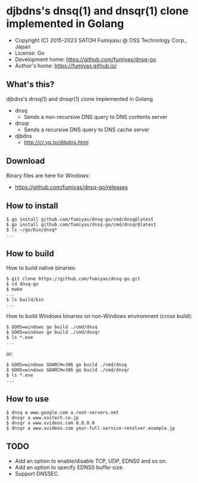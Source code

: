 djbdns's dnsq(1) and dnsqr(1) clone implemented in Golang
======================================================================

  * Copyright (C) 2015-2023 SATOH Fumiyasu @ OSS Technology Corp., Japan
  * License: Go
  * Development home: <https://github.com/fumiyas/dnsq-go>
  * Author's home: <https://fumiyas.github.io/>

What's this?
----------------------------------------------------------------------

djbdns's dnsq(1) and dnsqr(1) clone implemented in Golang

  * dnsq
    * Sends a non-recursive DNS query to DNS contents server
  * dnsqr
    * Sends a recursive DNS query to DNS cache server
  * djbdns
    * http://cr.yp.to/djbdns.html

Download
---------------------------------------------------------------------

Binary files are here for Windows:

  * https://github.com/fumiyas/dnsq-go/releases

How to install
----------------------------------------------------------------------

```console
$ go install github.com/fumiyas/dnsq-go/cmd/dnsq@latest
$ go install github.com/fumiyas/dnsq-go/cmd/dnsqr@latest
$ ls ~/go/bin/dnsq*
...
```

How to build
----------------------------------------------------------------------

How to build native binaries:

```console
$ git clone https://github.com/fumiyas/dnsq-go.git
$ cd dnsq-go
$ make
...
$ ls build/bin
...
```

How to build Windows binaries on non-Windows environment (cross build):

```console
$ GOOS=windows go build ./cmd/dnsq
$ GOOS=windows go build ./cmd/dnsqr
$ ls *.exe
...
```

or:

```console
$ GOOS=windows GOARCH=386 go build ./cmd/dnsq
$ GOOS=windows GOARCH=386 go build ./cmd/dnsqr
$ ls *.exe
...
```

How to use
----------------------------------------------------------------------

```console
$ dnsq a www.google.com a.root-servers.net
$ dnsqr a www.osstech.co.jp
$ dnsqr a www.xvideos.com 8.8.8.8
$ dnsqr a www.xvideos.com your-full-service-resolver.example.jp
```

TODO
----------------------------------------------------------------------

  * Add an option to enable/disable TCP, UDP, EDNS0 and so on.
  * Add an option to specify EDNS0 buffer size.
  * Support DNSSEC.
